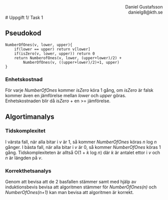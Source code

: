 <div style="text-align: right"> Daniel Gustafsson </div>
<div style="text-align: right"> danielg8@kth.se </div>
# Uppgift 1/ Task 1

## Pseudokod

    NumberOfOnes(v, lower, upper){
        if(lower == upper) return v[lower]
        if(isZero(v, lower, upper)) return 0
        return NumberofOnes(v, lower, (upper+lower)/2) +
            NumberOfOnes(v, ((upper+lower)/2)+1, upper)
    }

### Enhetskostnad
För varje *NumberOfOnes* kommer *isZero* köra 1 gång, om *isZero* är falsk kommer även en jämförelse mellan *lower* och *upper* göras.
Enhetskostnaden blir då *isZero* + en >= jämförelse.

## Algortimanalys

### Tidskomplexitet
I värsta fall, när alla bitar i *v* är 1, så kommer *NumberOfOnes* köras
*n* log *n* gånger. I bästa fall, när alla bitar i *v* är 0, så kommer
*NumberOfOnes* köras 1 gång.
Tidskomplexiteten är alltså O(1 + *k* log *n*) där *k* är antalet ettor i *v* och *n* är längden på *v*.

### Korrekthetsanalys
Genom att bevisa att de 2 basfallen stämmer samt med hjälp av induktionsbevis bevisa att algoritmen stämmer för *NumberOfOnes(n)* och *NumberOfOnes(n+1)* kan man bevisa att algoritmen är korrekt.
